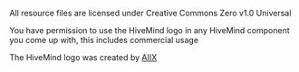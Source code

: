 All resource files are licensed under Creative Commons Zero v1.0 Universal

You have permission to use the HiveMind logo in any HiveMind component you come up with, this includes commercial usage


The HiveMind logo was created by [AIIX](https://github.com/AIIX/) 